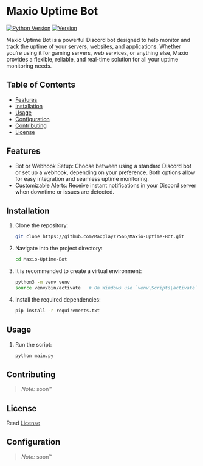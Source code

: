 # Maxio Uptime Bot

[![Python Version](https://img.shields.io/badge/Python-3.9%2B-blue)](https://www.python.org/)
[![Version](https://img.shields.io/badge/Version-V0.0-a)](https://github.com/Maxplayz7566/Maxio-Uptime-Bot)

Maxio Uptime Bot is a powerful Discord bot designed to help monitor and track the uptime of your servers, websites, and applications. Whether you’re using it for gaming servers, web services, or anything else, Maxio provides a flexible, reliable, and real-time solution for all your uptime monitoring needs.

## Table of Contents

- [Features](#features)
- [Installation](#installation)
- [Usage](#usage)
- [Configuration](#configuration)
- [Contributing](#contributing)
- [License](#MIT-1-ov-file)

## Features

- Bot or Webhook Setup: Choose between using a standard Discord bot or set up a webhook, depending on your preference. Both options allow for easy integration and seamless uptime monitoring.
- Customizable Alerts: Receive instant notifications in your Discord server when downtime or issues are detected.

## Installation

1. Clone the repository:

    ```bash
    git clone https://github.com/Maxplayz7566/Maxio-Uptime-Bot.git
    ```

2. Navigate into the project directory:

    ```bash
    cd Maxio-Uptime-Bot
    ```

3. It is recommended to create a virtual environment:

    ```bash
    python3 -m venv venv
    source venv/bin/activate   # On Windows use `venv\Scripts\activate`
    ```

4. Install the required dependencies:

    ```bash
    pip install -r requirements.txt
    ```

## Usage

1. Run the script:

    ```bash
    python main.py
    ```

## Contributing
>*Note:* soon™️

## License
Read [License](#MIT-1-ov-file)

## Configuration
>*Note:* soon™️
